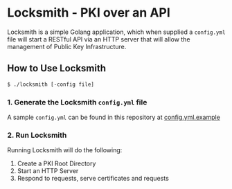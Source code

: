 # Locksmith - PKI over an API

Locksmith is a simple Golang application, which when supplied a `config.yml` file will start a RESTful API via an HTTP server that will allow the management of Public Key Infrastructure.

## How to Use Locksmith

```bash
$ ./locksmith [-config file]
```

### 1. Generate the Locksmith `config.yml` file

A sample `config.yml` can be found in this repository at [config.yml.example](config.yml.example)

### 2. Run Locksmith

Running Locksmith will do the following:

1. Create a PKI Root Directory
2. Start an HTTP Server
3. Respond to requests, serve certificates and requests